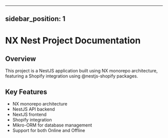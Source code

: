    ---
   sidebar_position: 1
   ---

   # NX Nest Project Documentation

   ## Overview
   This project is a NestJS application built using NX monorepo architecture, featuring a Shopify integration using @nestjs-shopify packages.

   ## Key Features
   - NX monorepo architecture
   - NestJS API backend
   - NextJS frontend
   - Shopify integration
   - Mikro-ORM for database management
   - Support for both Online and Offline